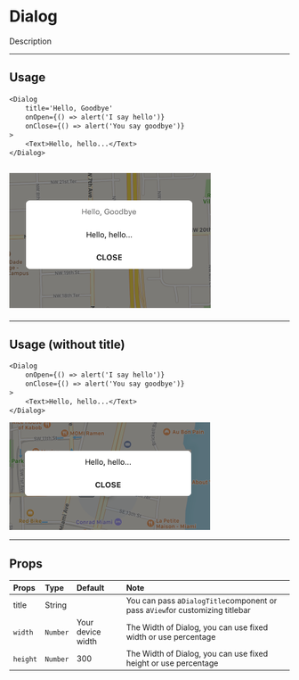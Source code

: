 # Dialog

Description

---

## Usage

```
<Dialog
    title='Hello, Goodbye'
    onOpen={() => alert('I say hello')}
    onClose={() => alert('You say goodbye')}
>
    <Text>Hello, hello...</Text>
</Dialog>
```

## ![](/assets/import.png)

---

## Usage \(without title\)

```
<Dialog
    onOpen={() => alert('I say hello')}
    onClose={() => alert('You say goodbye')}
>
    <Text>Hello, hello...</Text>
</Dialog>
```

![](/assets/import2.png)

---

## Props

| Props | Type | Default | Note |
| :--- | :--- | :--- | :--- |
| title | String |  | You can pass a`DialogTitle`component or pass a`View`for customizing titlebar |
| `width` | `Number` | Your device width | The Width of Dialog, you can use fixed width or use percentage |
| `height` | `Number` | 300 | The Width of Dialog, you can use fixed height or use percentage |




